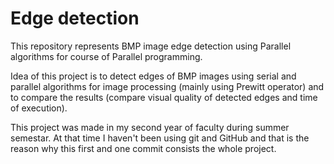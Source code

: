 # Edge detection

This repository represents BMP image edge detection using Parallel algorithms for course of Parallel programming.  

Idea of this project is to detect edges of BMP images using serial and parallel algorithms for image processing (mainly using Prewitt operator) and to compare the results (compare visual quality of detected edges and time of execution).  

This project was made in my second year of faculty during summer semestar. At that time I haven't been using git and GitHub and that is the reason why this first and one commit consists the whole project. 
